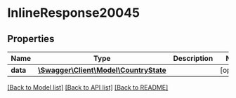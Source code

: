 # InlineResponse20045

## Properties
Name | Type | Description | Notes
------------ | ------------- | ------------- | -------------
**data** | [**\Swagger\Client\Model\CountryState**](CountryState.md) |  | [optional] 

[[Back to Model list]](../../README.md#documentation-for-models) [[Back to API list]](../../README.md#documentation-for-api-endpoints) [[Back to README]](../../README.md)

